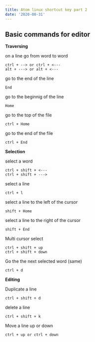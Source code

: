 ```yaml
---
title: Atom linux shortcut key part 2
date: '2020-08-31'
---
```


## Basic commands for editor

**Traversing**

on a line go from word to word

```
ctrl + --> or ctrl + <---
alt + ---> or alt + <---

```

go to the end of the line

```
End
```

go to the beginnig of the line

```
Home
```

go to the top of the file

```
ctrl + Home
```

go to the end of the file

```
ctrl + End
```

**Selection**

select a word

```
ctrl + shift + <---
ctrl + shift + --->
```

select a line

```
ctrl + l
```

select a line to the left of the cursor

```
shift + Home
```

select a line to the right of the cursor

```
shift + End
```

Multi cursor select

```
ctrl + shift + up
ctrl + shift + down
```

Go the the next selected word (same)

```
ctrl + d
```

**Editing**

Duplicate a line

```
ctrl + shift + d
```

delete a line

```
ctrl + shift + k
```

Move a line up or down

```
ctrl + up or ctrl + down
```

